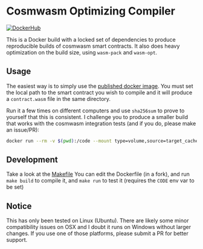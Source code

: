 # Cosmwasm Optimizing Compiler

[![DockerHub](https://img.shields.io/docker/pulls/confio/cosmwasm-opt?style=plastic)](https://hub.docker.com/r/confio/cosmwasm-opt)

This is a Docker build with a locked set of dependencies to produce
reproducible builds of cosmwasm smart contracts. It also does heavy
optimization on the build size, using `wasm-pack` and `wasm-opt`.

## Usage

The easiest way is to simply use the [published docker image](https://hub.docker.com/r/confio/cosmwasm-opt). 
You must set the local path to the smart contract you wish to compile and 
it will produce a `contract.wasm` file in the same directory. 

Run it a few times on different computers 
and use `sha256sum` to prove to yourself that this is consistent. I challenge
you to produce a smaller build that works with the cosmwasm integration tests
(and if you do, please make an issue/PR):

```sh
docker run --rm -v $(pwd):/code --mount type=volume,source=target_cache,target=/code/target --mount type=volume,source=registry_cache,target=/use/local/cargo/registry confio/cosmwasm-opt:0.6.0
```

## Development

Take a look at the [Makefile](https://github.com/confio/cosmwasm-opt/blob/master/Makefile)
You can edit the Dockerfile (in a fork), and run `make build` to compile it,
and `make run` to test it (requires the `CODE` env var to be set)

## Notice

This has only been tested on Linux (Ubuntu). There are likely some minor compatibility
issues on OSX and I doubt it runs on Windows without larger changes. If you use one of
those platforms, please submit a PR for better support.